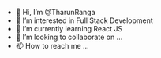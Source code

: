 - 👋 Hi, I’m @TharunRanga
- 👀 I’m interested in Full Stack Development
- 🌱 I’m currently learning React JS
- 💞️ I’m looking to collaborate on ...
- 📫 How to reach me ...

<!---
TharunRanga/TharunRanga is a ✨ special ✨ repository because its `README.md` (this file) appears on your GitHub profile.
You can click the Preview link to take a look at your changes.
--->
